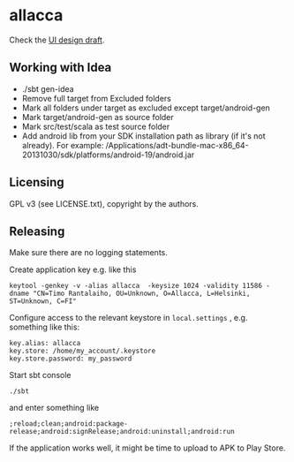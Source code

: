 allacca
=======

Check the [UI design draft](doc/ui-design-draft.md "UI design draft").

Working with Idea
-----------------

* ./sbt gen-idea
* Remove full target from Excluded folders
* Mark all folders under target as excluded except target/android-gen
* Mark target/android-gen as source folder
* Mark src/test/scala as test source folder
* Add android lib from your SDK installation path as library (if it's not already). For example: /Applications/adt-bundle-mac-x86_64-20131030/sdk/platforms/android-19/android.jar

Licensing
---------

GPL v3 (see LICENSE.txt), copyright by the authors.


Releasing
---------

Make sure there are no logging statements.

Create application key e.g. like this

    keytool -genkey -v -alias allacca  -keysize 1024 -validity 11586 -dname "CN=Timo Rantalaiho, OU=Unknown, O=Allacca, L=Helsinki, ST=Unknown, C=FI"

Configure access to the relevant keystore in ````local.settings```` , e.g. something like this:

    key.alias: allacca
    key.store: /home/my_account/.keystore
    key.store.password: my_password

Start sbt console

    ./sbt

and enter something like

    ;reload;clean;android:package-release;android:signRelease;android:uninstall;android:run

If the application works well, it might be time to upload to APK to Play Store.

